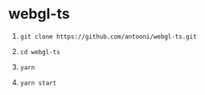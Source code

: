 # webgl-ts

1. `git clone https://github.com/antooni/webgl-ts.git`

2. `cd webgl-ts`

3. `yarn`

4. `yarn start`
